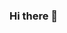 ### Hi there 👋

<!--
**ail3ngrimaldi/ail3ngrimaldi** is a ✨ _special_ ✨ repository because its `README.md` (this file) appears on your GitHub profile.

I'm Ailen Grimaldi, I'm currently learning in Henry, which is a new remote academy from Argentina. 

I'm looking for knowledge and a space where I can apply it and learn as much as possible.

If you want to contact me, feel free to reach out at ailengrimaldi1@gmail.com
